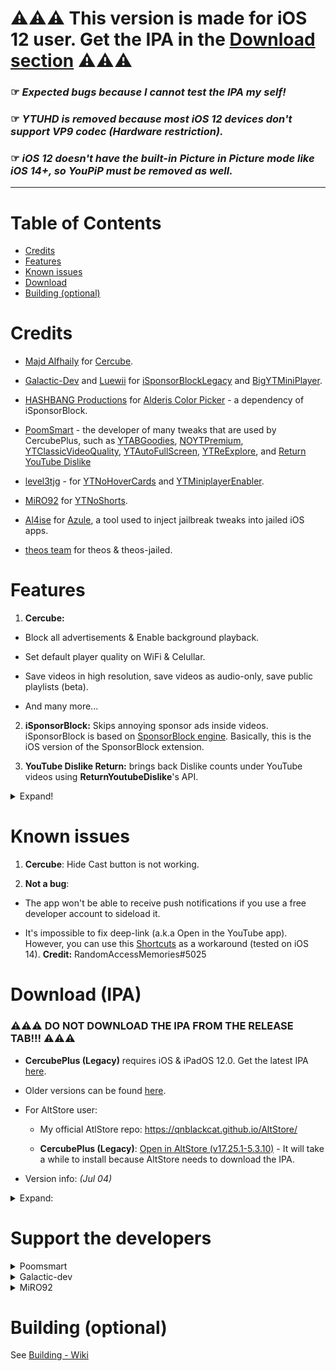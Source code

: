 # ⚠️⚠️⚠️ This version is made for iOS 12 user. Get the IPA in the [Download section](#download-ipa) ⚠️⚠️⚠️
### ☞ _Expected bugs because I cannot test the IPA my self!_
### ☞ _YTUHD is removed because most iOS 12 devices don't support VP9 codec (Hardware restriction)._
### ☞ _iOS 12 doesn't have the built-in Picture in Picture mode like iOS 14+, so YouPiP must be removed as well._
***

# Table of Contents
* [Credits](#credits)
* [Features](#features)
* [Known issues](#known-issues)
* [Download](#download-ipa)
* [Building (optional)](#building-optional)


# Credits
- [Majd Alfhaily](https://twitter.com/freemanrepo?s=21) for [Cercube](https://apt.alfhaily.me/depiction/FDXO5R).

- [Galactic-Dev](https://github.com/Galactic-Dev) and [Luewii](https://github.com/Luewii) for [iSponsorBlockLegacy](https://github.com/Galactic-Dev/iSponsorBlockLegacy) and [BigYTMiniPlayer](https://github.com/Galactic-Dev/BigYTMiniPlayer).

- [HASHBANG Productions](https://github.com/hbang) for [Alderis Color Picker](https://github.com/hbang/Alderis) - a dependency of iSponsorBlock.

- [PoomSmart](https://twitter.com/poomsmart?s=21) - the developer of many tweaks that are used by CercubePlus, such as [YTABGoodies](https://poomsmart.github.io/repo/depictions/ytabgoodies.html), [NOYTPremium](https://poomsmart.github.io/repo/depictions/noytpremium.html), [YTClassicVideoQuality](https://poomsmart.github.io/repo/depictions/ytclassicvideoquality.html), [YTAutoFullScreen](https://github.com/PoomSmart/YTAutoFullScreen/), [YTReExplore](https://github.com/PoomSmart/YTReExplore/), and [Return YouTube Dislike](https://github.com/PoomSmart/Return-YouTube-Dislikes)

- [level3tjg](https://twitter.com/level3tjg) - for [YTNoHoverCards](https://github.com/level3tjg/YTNoHoverCards) and [YTMiniplayerEnabler](https://github.com/level3tjg/YTMiniplayerEnabler).

- [MiRO92](https://twitter.com/miro92) for [YTNoShorts](https://github.com/MiRO92/YTNoShorts/blob/main/Tweak.h).

- [Al4ise](https://github.com/Al4ise) for [Azule](https://github.com/Al4ise/Azule), a tool used to inject jailbreak tweaks into jailed iOS apps.

- [theos team](https://github.com/theos/theos) for theos & theos-jailed.


# Features

1. **Cercube:**

- Block all advertisements & Enable background playback.

- Set default player quality on WiFi & Celullar.

- Save videos in high resolution, save videos as audio-only, save public playlists (beta).

- And many more...

2. **iSponsorBlock:** Skips annoying sponsor ads inside videos. iSponsorBlock is based on [SponsorBlock engine](https://sponsor.ajay.app/). Basically, this is the iOS version of the SponsorBlock extension.

3. **YouTube Dislike Return:** brings back Dislike counts under YouTube videos using **ReturnYoutubeDislike**'s API.

<details>
  <summary>Expand!</summary>

4. **YTClassicVideoQuality:** since YouTube v16.xx, you need one more step to change the video quality. YTClassicVideoQuality brings back the old video quality selector, which is a lot better than the new one.

5. **YTNoHoverCards:** offer an option to enable/disable the annoying suggested videos show up at the end of the videos.

6. **YTABGoodies:** allow you to disable some YouTube A/B testing features. It is a combination of several tweaks, such as:

- YouAreThere: disable "Video paused. Continue watching?" popup in the YouTube app when you play a long video.

- YouRememberCaption: make YouTube remember your video caption setting (if not already).

- YTNoCheckLocalNetwork: block the Local Network permission popup.

7. **NOYTPremium:** remove YouTube Premium upsell alerts.
</details>


# Known issues

1. **Cercube**: Hide Cast button is not working.

2. **Not a bug**: 

- The app won't be able to receive push notifications if you use a free developer account to sideload it. 

- It's impossible to fix deep-link (a.k.a Open in the YouTube app). However, you can use this [Shortcuts](https://shortcutsgallery.com/shortcuts/open-in-youtube/) as a workaround (tested on iOS 14). **Credit:** RandomAccessMemories#5025


# Download (IPA)
### ⚠️⚠️⚠️ DO NOT DOWNLOAD THE IPA FROM THE RELEASE TAB!!! ⚠️⚠️⚠️

- **CercubePlus (Legacy)** requires iOS & iPadOS 12.0. Get the latest IPA [here](https://27man-my.sharepoint.com/:u:/g/personal/qn____27man_onmicrosoft_com/ET9OVBSFlStAme4gispiugcBqWzEYRbRo14hgcpMwVMtyg?download=1). 

- Older versions can be found [here](https://27man-my.sharepoint.com/:f:/g/personal/qn____27man_onmicrosoft_com/EoHq5P3wr8ZIs0HT2PLv-fEBIMQucxNFLokbPOZdVEwQPQ?e=dyqH9Y).

- For AltStore user: 
  - My official AtlStore repo: https://qnblackcat.github.io/AltStore/

  - **CercubePlus (Legacy)**: [Open in AltStore (v17.25.1-5.3.10)](https://tinyurl.com/4eue598h) - It will take a while to install because AltStore needs to download the IPA.

- Version info: _(Jul 04)_
<details>
  <summary>Expand:</summary>
  
| **Tweaks/App** | **Version** | **Open source** |
| :------------: | :----------:| :-------------: |
| **YouTube** | 17.25.1 | ✖︎ |
| **Cercube** | 5.3.10 | ✖︎ |
| **Return YouTube Dislike** | 1.6.5 | [✔︎](https://github.com/PoomSmart/Return-YouTube-Dislikes) |
| **iSponsorBlockLegacy** | 1.0-13~ios12b2 | [✔︎](https://github.com/Galactic-Dev/iSponsorBlockLegacy) |
| **Alderis Color Picker** | 1.2 | [✔︎](https://github.com/hbang/Alderis) |
| **YTABGoodies** | 1.0 | [✔︎](https://poomsmart.github.io/repo/depictions/ytabgoodies.html) |
| **NoYTPremium** | 1.0.4 | [✔︎](https://github.com/PoomSmart/NoYTPremium) |
| **YTClassicVideoQuality** | 1.0.1 | [✔︎](https://github.com/PoomSmart/YTClassicVideoQuality) |
| **YTNoHoverCards** | 0.0.3 | [✔︎](https://github.com/level3tjg/YTNoHoverCards) |
| **YTAutoFullScreen** | 1.0.3 | [✔︎](https://github.com/PoomSmart/YTAutoFullScreen/) |
| **YTReExplore** | 1.0.2 | [✔︎](https://github.com/PoomSmart/YTReExplore) |
| **BigYTMiniPlayer** | 1.0-1 | [✔︎](https://github.com/Galactic-Dev/BigYTMiniPlayer) |
| **YTNoShorts** | 1.0.2 | [✔︎](https://github.com/MiRO92/YTNoShorts) |

</details>

# Support the developers

<details>
  <summary>Poomsmart</summary>

- Paypal: https://poomsmart.github.io/

</details>

<details>
  <summary>Galactic-dev</summary>
  
- Paypal: https://www.paypal.com/paypalme/DBrett684 

- Venmo: https://venmo.com/u/DavidBrett
</details>

<details>
  <summary>MiRO92</summary>
  
- CashApp: https://cash.app/$MiRO92M
 
- Other payment methods are available in uYou's settings.
</details>

# Building (optional)

See [Building - Wiki](https://github.com/qnblackcat/CercubePlus/wiki/Building)

